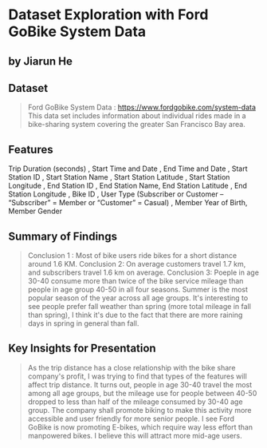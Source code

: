 # Dataset Exploration with Ford GoBike System Data
## by Jiarun He


## Dataset

> Ford GoBike System Data : https://www.fordgobike.com/system-data This data set includes information about individual rides made in a bike-sharing system covering the greater San Francisco Bay area.

## Features
Trip Duration (seconds) , Start Time and Date , End Time and Date , Start Station ID , Start Station Name , Start Station Latitude , Start Station Longitude , End Station ID , End Station Name, End Station Latitude , End Station Longitude , Bike ID , User Type (Subscriber or Customer – “Subscriber” = Member or “Customer” = Casual) , Member Year of Birth, Member Gender

## Summary of Findings

> Conclusion 1 : Most of bike users ride bikes for a short distance around 1.6 KM.
> Conclusion 2: On average customers travel 1.7 km, and subscribers travel 1.6 km on average.
> Conclusion 3: Poeple in age 30-40 consume more than twice of the bike service mileage than people in age group 40-50 in all four seasons. Summer is the most popular season of the year across all age groups.
It's interesting to see people prefer fall weather than spring (more total mileage in fall than spring), I think it's due to the fact that there are more raining days in spring in general than fall.

## Key Insights for Presentation

> As the trip distance has a close relationship with the bike share company's profit, I was trying to find that types of the features will affect trip distance. It turns out, people in age 30-40 travel the most among all age groups, but the mileage use for people between 40-50 dropped to less than half of the mileage consumed by 30-40 age group. The company shall promote biking to make this activity more accessible and user friendly for more senior people. I see Ford GoBike is now promoting E-bikes, which require way less effort than manpowered bikes. I believe this will attract more mid-age users. 